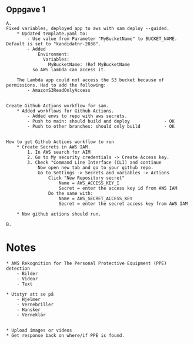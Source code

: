 ## Oppgave 1
    A.
    Fixed variables, deployed app to aws with sam deploy --guided.
        * Updated template.yaml to:
            - Use value from Parameter "MyBucketName" to BUCKET_NAME. Default is set to "kandidatnr-2038".
            - Added 
                Environment:
                  Variables:
                    MyBucketName: !Ref MyBucketName
              so AWS lambda can access it.

        The Lambda app could not access the S3 bucket because of permissions. Had to add the following:
            - AmazonS3ReadOnlyAccess

        
    Create Github Actions workflow for sam.
        * Added workflows for Github Actions.
            - Added envs to repo with aws secrets.
            - Push to main: should build and deploy             - OK
            - Push to other branches: should only build         - OK


    How to get Github Actions workflow to run
        * Create Secrets in AWS IAM.
            1. In AWS search for AIM
            2. Go to My security credentials -> Create Access key.
            3. Check "Command Line Interface (CLI) and continue
                Now open new tab and go to your github repo.
                Go to Settings -> Secrets and variables -> Actions
                    Click "New Repository secret"
                        Name = AWS_ACCESS_KEY_I
                        Secret = enter the access key id from AWS IAM
                    Do the same with:
                        Name = AWS_SECRET_ACCESS_KEY
                        Secret = enter the secret access key from AWS IAM
        
        * Now github actions should run.
                    
    B.
    









# Notes
    * AWS Rekognition for The Personal Protective Equipment (PPE) detection
        - Bilder
        - Videor
        - Text

    * Utstyr att se på
        - Hjelmer
        - Vernebriller
        - Hansker
        - Verneklär


    * Upload images or videos
    * Get response back on where/if PPE is found.